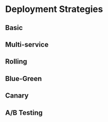 # Deployment Strategies

## Basic

## Multi-service

## Rolling

## Blue-Green

## Canary

## A/B Testing





